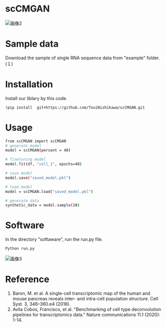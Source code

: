 # scCMGAN
![画像2](https://user-images.githubusercontent.com/40726615/211593936-1fa5e05b-d6b3-49d2-93b1-dc28912231ac.png)

# Sample data
Download the sample of single RNA sequence data from "example" folder. (１)

# Installation
Install our liblary by this code. 
 
```bash
!pip install  git+https://github.com/TouiNishikawa/scCMGAN.git
```
 
# Usage
```bash
from scCMGAN import scCMGAN
# generate model
model = scCMGAN(persent = 40)

# finetuning model
model.fit(df, "cell_1", epochs=40)

# save model
model.save("saved_model.pkl")

# load model
model = scCMGAN.load("saved_model.pkl")

# generate data
synthetic_data = model.sample(10)
```

# Software
In the directory "softaware", run the run.py file.
```bash
Python run.py
```
![画像3](https://user-images.githubusercontent.com/40726615/211597675-ae051a46-3443-4e0c-ae74-9670f6ec0996.png)

# Reference
1. Baron, M. et al. A single-cell transcriptomic map of the human and mouse pancreas reveals inter- and intra-cell population structure. Cell Syst. 3, 346–360.e4 (2016).
2. Avila Cobos, Francisco, et al. "Benchmarking of cell type deconvolution pipelines for transcriptomics data." Nature communications 11.1 (2020): 1-14.
